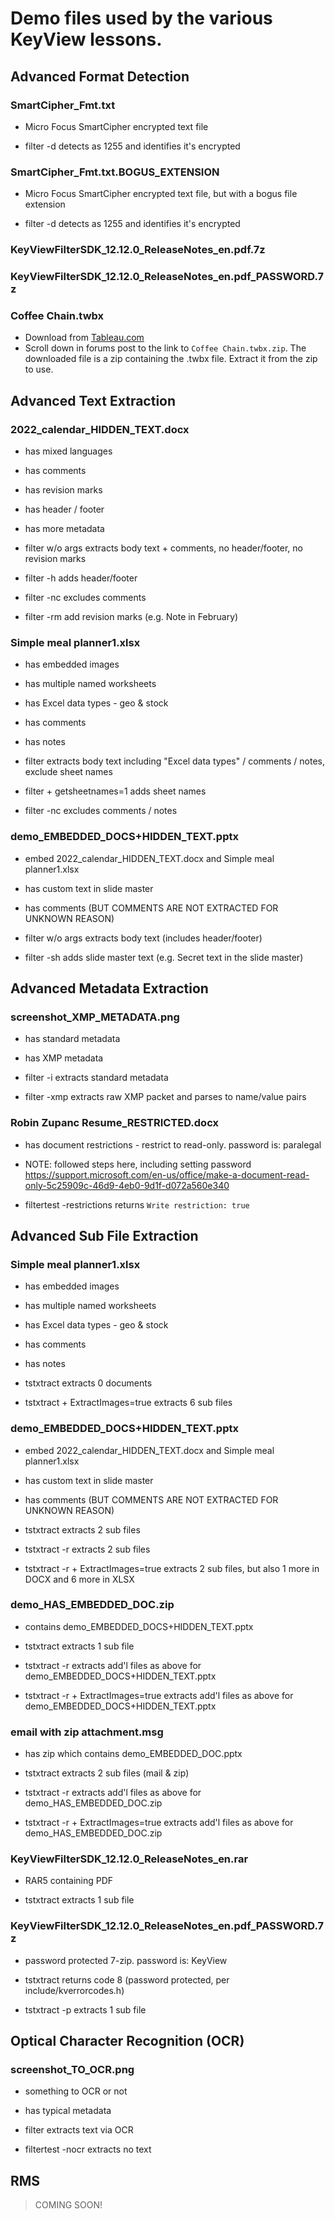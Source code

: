 # Demo files used by the various KeyView lessons.

## Advanced Format Detection

### SmartCipher_Fmt.txt

- Micro Focus SmartCipher encrypted text file

- filter -d detects as 1255 and identifies it's encrypted

### SmartCipher_Fmt.txt.BOGUS_EXTENSION
- Micro Focus SmartCipher encrypted text file, but with a bogus file extension

- filter -d detects as 1255 and identifies it's encrypted

### KeyViewFilterSDK_12.12.0_ReleaseNotes_en.pdf.7z

### KeyViewFilterSDK_12.12.0_ReleaseNotes_en.pdf_PASSWORD.7z

### Coffee Chain.twbx
- Download from [Tableau.com](https://community.tableau.com/s/question/0D54T00000C5bBjSAJ/where-can-i-download-the-sample-data-sets)
- Scroll down in forums post to the link to `Coffee Chain.twbx.zip`. The downloaded file is a zip containing the .twbx file.  Extract it from the zip to use.

## Advanced Text Extraction

### 2022_calendar_HIDDEN_TEXT.docx

- has mixed languages
- has comments
- has revision marks
- has header / footer
- has more metadata

- filter w/o args extracts body text + comments, no header/footer, no revision marks
- filter -h adds header/footer
- filter -nc excludes comments
- filter -rm add revision marks (e.g. Note in February)

### Simple meal planner1.xlsx

- has embedded images
- has multiple named worksheets
- has Excel data types - geo & stock
- has comments
- has notes

- filter extracts body text including "Excel data types" / comments / notes, exclude sheet names
- filter + getsheetnames=1 adds sheet names
- filter -nc excludes comments / notes

### demo_EMBEDDED_DOCS+HIDDEN_TEXT.pptx

- embed 2022_calendar_HIDDEN_TEXT.docx and Simple meal planner1.xlsx
- has custom text in slide master
- has comments (BUT COMMENTS ARE NOT EXTRACTED FOR UNKNOWN REASON)

- filter w/o args extracts body text (includes header/footer)
- filter -sh adds slide master text (e.g. Secret text in the slide master)

## Advanced Metadata Extraction

### screenshot_XMP_METADATA.png

- has standard metadata
- has XMP metadata

- filter -i extracts standard metadata
- filter -xmp extracts raw XMP packet and parses to name/value pairs

### Robin Zupanc Resume_RESTRICTED.docx

- has document restrictions - restrict to read-only. password is: paralegal
- NOTE: followed steps here, including setting password https://support.microsoft.com/en-us/office/make-a-document-read-only-5c25909c-46d9-4eb0-9d1f-d072a560e340

- filtertest -restrictions returns `Write restriction: true`


## Advanced Sub File Extraction

### Simple meal planner1.xlsx

- has embedded images
- has multiple named worksheets
- has Excel data types - geo & stock
- has comments
- has notes

- tstxtract extracts 0 documents
- tstxtract + ExtractImages=true extracts 6 sub files

### demo_EMBEDDED_DOCS+HIDDEN_TEXT.pptx

- embed 2022_calendar_HIDDEN_TEXT.docx and Simple meal planner1.xlsx
- has custom text in slide master
- has comments (BUT COMMENTS ARE NOT EXTRACTED FOR UNKNOWN REASON)

- tstxtract extracts 2 sub files
- tstxtract -r extracts 2 sub files
- tstxtract -r + ExtractImages=true extracts 2 sub files, but also 1 more in DOCX and 6 more in XLSX

### demo_HAS_EMBEDDED_DOC.zip 

- contains demo_EMBEDDED_DOCS+HIDDEN_TEXT.pptx

- tstxtract extracts 1 sub file
- tstxtract -r extracts add'l files as above for demo_EMBEDDED_DOCS+HIDDEN_TEXT.pptx
- tstxtract -r + ExtractImages=true extracts add'l files as above for demo_EMBEDDED_DOCS+HIDDEN_TEXT.pptx

### email with zip attachment.msg

- has zip which contains demo_EMBEDDED_DOC.pptx

- tstxtract extracts 2 sub files (mail & zip)
- tstxtract -r extracts add'l files as above for demo_HAS_EMBEDDED_DOC.zip
- tstxtract -r + ExtractImages=true extracts add'l files as above for demo_HAS_EMBEDDED_DOC.zip

### KeyViewFilterSDK_12.12.0_ReleaseNotes_en.rar

- RAR5 containing PDF

- tstxtract extracts 1 sub file

### KeyViewFilterSDK_12.12.0_ReleaseNotes_en.pdf_PASSWORD.7z

- password protected 7-zip.  password is: KeyView

- tstxtract returns code 8 (password protected, per include/kverrorcodes.h)
- tstxtract -p <PASSWORD> extracts 1 sub file

## Optical Character Recognition (OCR)

### screenshot_TO_OCR.png

- something to OCR or not
- has typical metadata

- filter extracts text via OCR
- filtertest -nocr extracts no text

## RMS

> COMING SOON!
